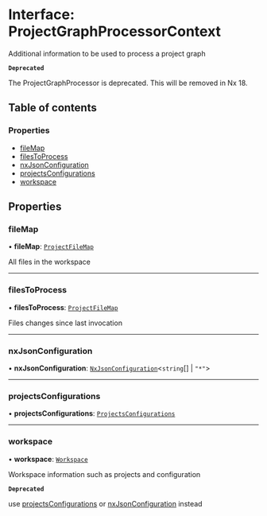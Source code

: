 # Interface: ProjectGraphProcessorContext

Additional information to be used to process a project graph

**`Deprecated`**

The ProjectGraphProcessor is deprecated. This will be removed in Nx 18.

## Table of contents

### Properties

- [fileMap](../../devkit/documents/ProjectGraphProcessorContext#filemap)
- [filesToProcess](../../devkit/documents/ProjectGraphProcessorContext#filestoprocess)
- [nxJsonConfiguration](../../devkit/documents/ProjectGraphProcessorContext#nxjsonconfiguration)
- [projectsConfigurations](../../devkit/documents/ProjectGraphProcessorContext#projectsconfigurations)
- [workspace](../../devkit/documents/ProjectGraphProcessorContext#workspace)

## Properties

### fileMap

• **fileMap**: [`ProjectFileMap`](../../devkit/documents/ProjectFileMap)

All files in the workspace

---

### filesToProcess

• **filesToProcess**: [`ProjectFileMap`](../../devkit/documents/ProjectFileMap)

Files changes since last invocation

---

### nxJsonConfiguration

• **nxJsonConfiguration**: [`NxJsonConfiguration`](../../devkit/documents/NxJsonConfiguration)<`string`[] \| `"*"`\>

---

### projectsConfigurations

• **projectsConfigurations**: [`ProjectsConfigurations`](../../devkit/documents/ProjectsConfigurations)

---

### workspace

• **workspace**: [`Workspace`](../../devkit/documents/Workspace)

Workspace information such as projects and configuration

**`Deprecated`**

use [projectsConfigurations](../../devkit/documents/ProjectGraphProcessorContext#projectsconfigurations) or [nxJsonConfiguration](../../devkit/documents/ProjectGraphProcessorContext#nxjsonconfiguration) instead
